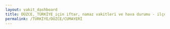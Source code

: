 ```yaml
---
layout: vakit_dashboard
title: DÜZCE, TÜRKİYE için iftar, namaz vakitleri ve hava durumu - ilçe/eyalet seç
permalink: /TÜRKİYE/DÜZCE/CUMAYERİ
---
```


<script type="text/javascript">
  var GLOBAL_COUNTRY = 'TÜRKİYE';
  var GLOBAL_CITY = 'DÜZCE';
  var GLOBAL_STATE = 'CUMAYERİ';
  var lat = 72;
  var lon = 21;
</script>
